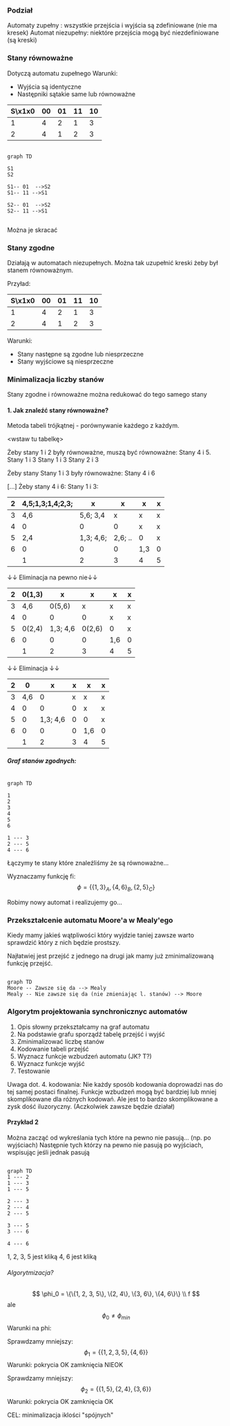 ### Podział
Automaty zupełny : wszystkie przejścia i wyjścia są zdefiniowane (nie ma kresek)
Automat niezupełny: niektóre przejścia mogą być niezdefiniowane (są kreski)


### Stany równoważne

Dotyczą automatu zupełnego
Warunki:
* Wyjścia są identyczne
* Następniki sątakie same lub równoważne

| S\x1x0 | 00  | 01  | 11  | 10  |
| ------ | --- | --- | --- | --- |
| 1      | 4   | 2   | 1   | 3   |
| 2      | 4   | 1   | 2   | 3   |
```mermaid

graph TD

S1
S2

S1-- 01  -->S2
S1-- 11 -->S1

S2-- 01  -->S2
S2-- 11 -->S1


```
Można je skracać

### Stany zgodne
Działają w automatach niezupełnych.
Można tak uzupełnić kreski żeby był stanem równoważnym.

Przyład:

| S\x1x0 | 00  | 01  | 11  | 10  |
| ------ | --- | --- | --- | --- |
| 1      | 4   | 2   | 1   | 3   |
| 2      | 4   | 1   | 2   | 3   |

Warunki:
* Stany następne są zgodne lub niesprzeczne
* Stany wyjściowe są niesprzeczne

### Minimalizacja liczby stanów
Stany zgodne i równoważne można redukować do tego samego stany

#### 1. Jak znaleźć stany równoważne?
Metoda tabeli trójkątnej - porównywanie każdego z każdym.

\<wstaw tu tabelkę\>

Żeby stany 1 i 2 były równoważne, muszą być równoważne:
Stany 4 i 5.
Stany 1 i 3
Stany 1 i 3
Stany 2 i 3

Żeby stany Stany 1 i 3 były równoważne:
Stany 4 i 6

[...]
Żeby stany 4 i 6:
Stany 1 i 3:

| 2   | 4,5;1,3;1,4;2,3; | x         | x       | x   | x   |
| --- | ---------------- | --------- | ------- | --- | --- |
| 3   | 4,6              | 5,6; 3,4  | x       | x   | x   |
| 4   | 0                | 0         | 0       | x   | x   |
| 5   | 2,4              | 1,3; 4,6; | 2,6; .. | 0   | x   |
| 6   | 0                | 0         | 0       | 1,3 | 0   |
|     | 1                | 2         | 3       | 4   | 5   |
↓↓ Eliminacja na pewno nie↓↓

| 2   | 0(1,3) | x        | x      | x   | x   |
| --- | ------ | -------- | ------ | --- | --- |
| 3   | 4,6    | 0(5,6)   | x      | x   | x   |
| 4   | 0      | 0        | 0      | x   | x   |
| 5   | 0(2,4) | 1,3; 4,6 | 0(2,6) | 0   | x   |
| 6   | 0      | 0        | 0      | 1,6 | 0   |
|     | 1      | 2        | 3      | 4   | 5   |
↓↓ Eliminacja ↓↓

| 2   | 0   | x        | x   | x   | x   |
| --- | --- | -------- | --- | --- | --- |
| 3   | 4,6 | 0        | x   | x   | x   |
| 4   | 0   | 0        | 0   | x   | x   |
| 5   | 0   | 1,3; 4,6 | 0   | 0   | x   |
| 6   | 0   | 0        | 0   | 1,6 | 0   |
|     | 1   | 2        | 3   | 4   | 5   |
##### Graf stanów zgodnych:

```mermaid

graph TD

1
2
3
4
5
6

1 --- 3
2 --- 5
4 --- 6

```
Łączymy te stany które znaleźliśmy że są równoważne...

Wyznaczamy funkcję fi:
$$ 
\phi = \{\{1, 3\}_A, \{4, 6\}_B, \{2, 5\}_C\}
 $$
 
 Robimy nowy automat i realizujemy go...
 
### Przekształcenie automatu Moore'a w Mealy'ego
 
Kiedy mamy jakieś wątpliwości który wyjdzie taniej zawsze warto sprawdzić który z nich będzie prostszy.

Najłatwiej jest przejść z jednego na drugi jak mamy już zminimalizowaną funkcję przejść.
```mermaid

graph TD
Moore -- Zawsze się da --> Mealy
Mealy -- Nie zawsze się da (nie zmieniając l. stanów) --> Moore

```
### Algorytm projektowania synchronicznyc automatów
1. Opis słowny przekształcamy na graf automatu
2. Na podstawie grafu sporządź tabelę przejść i wyjść
3. Zminimalizować liczbę stanów
4. Kodowanie tabeli przejść
5. Wyznacz funkcje wzbudzeń automatu (JK? T?)
6. Wyznacz funkcje wyjść
7. Testowanie

Uwaga dot. 4. kodowania: Nie każdy sposób kodowania doprowadzi nas do tej samej postaci finalnej.
Funkcje wzbudzeń mogą być bardziej lub mniej skomplikowane dla różnych kodowań. Ale jest to bardzo skomplikowane a zysk dość iluzoryczny.
(Aczkolwiek zawsze będzie działał)

#### Przykład 2
Można zacząć od wykreślania tych które na pewno nie pasują... (np. po wyjściach)
Następnie tych którzy na pewno nie pasują po wyjściach, wspisując jeśli jednak pasują

```mermaid

graph TD
1 --- 2
1 --- 3
1 --- 5

2 --- 3
2 --- 4
2 --- 5

3 --- 5
3 --- 6

4 --- 6

```



1, 2, 3, 5 jest kliką
4, 6 jest kliką

###### Algorytmizacja?
$$ 
\phi_0 = \{\{1, 2, 3, 5\}, \{2, 4\}, \{3, 6\}, \{4, 6\}\} \\ f
$$
ale
$$
\phi_0 \neq \phi_{min}
 $$
Warunki na phi:

Sprawdzamy mniejszy:
$$ 
\phi_1 = \{\{1, 2, 3, 5\}, \{4, 6\}\}
$$
Warunki:
pokrycia OK
zamknięcia NIEOK

Sprawdzamy mniejszy:
$$ 
\phi_2 = \{\{1, 5\}, \{2, 4\}, \{3, 6\}\}
$$
Warunki:
pokrycia OK
zamknięcia OK

CEL: minimalizacja iklości "spójnych"






